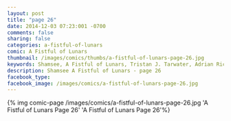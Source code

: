 ```yaml
---
layout: post
title: "page 26"
date: 2014-12-03 07:23:001 -0700
comments: false
sharing: false
categories: a-fistful-of-lunars
comic: A Fistful of Lunars
thumbnail: /images/comics/thumbs/a-fistful-of-lunars-page-26.jpg
keywords: Shamsee, A Fistful of Lunars, Tristan J. Tarwater, Adrian Ricker
description: Shamsee A Fistful of Lunars - page 26
facebook_type: 
facebook_image: /images/comics/a-fistful-of-lunars-page-26.jpg
---
```

{% img comic-page /images/comics/a-fistful-of-lunars-page-26.jpg 'A Fistful of Lunars Page 26' 'A Fistful of Lunars Page 26'%}